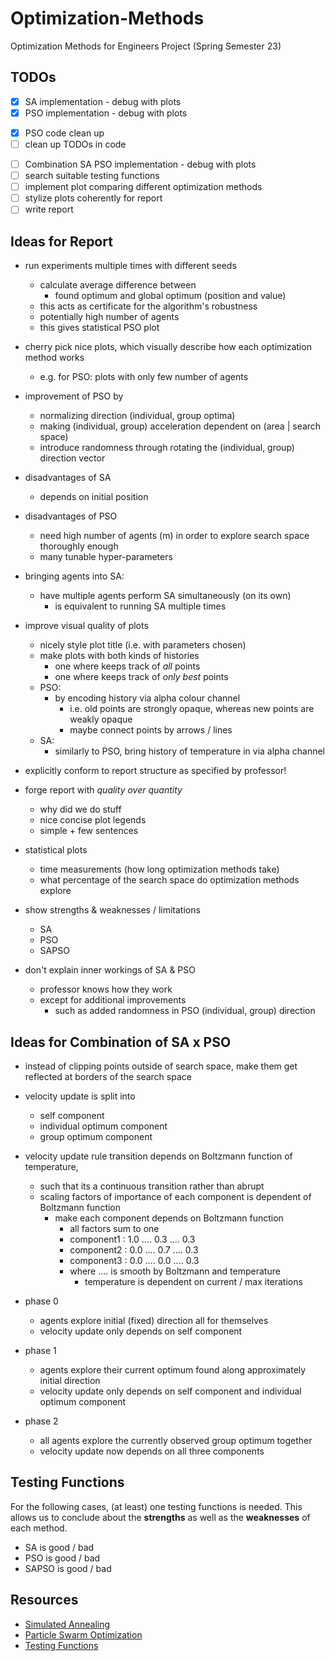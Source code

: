 # Optimization-Methods

Optimization Methods for Engineers Project (Spring Semester 23)

## TODOs

* [x] SA implementation - debug with plots
* [x] PSO implementation - debug with plots
- [x] PSO code clean up
- [ ] clean up TODOs in code
* [ ] Combination SA PSO implementation - debug with plots
* [ ] search suitable testing functions
* [ ] implement plot comparing different optimization methods
* [ ] stylize plots coherently for report
* [ ] write report

## Ideas for Report

- run experiments multiple times with different seeds
    - calculate average difference between 
        - found optimum and global optimum (position and value)
    - this acts as certificate for the algorithm's robustness
    - potentially high number of agents
    - this gives statistical PSO plot 

- cherry pick nice plots, which visually describe how each optimization method works
    - e.g. for PSO: plots with only few number of agents

- improvement of PSO by
    - normalizing direction (individual, group optima)
    - making (individual, group) acceleration dependent on (area | search space)
    - introduce randomness through rotating the (individual, group) direction vector

- disadvantages of SA
    - depends on initial position

- disadvantages of PSO
    - need high number of agents (m) in order to explore search space thoroughly enough
    - many tunable hyper-parameters

- bringing agents into SA:
    - have multiple agents perform SA simultaneously (on its own)
        - is equivalent to running SA multiple times

- improve visual quality of plots 
    - nicely style plot title (i.e. with parameters chosen)
    - make plots with both kinds of histories
        - one where keeps track of _all_ points
        - one where keeps track of _only best_ points
    - PSO:
        - by encoding history via alpha colour channel
            - i.e. old points are strongly opaque, whereas new points are weakly opaque
            - maybe connect points by arrows / lines
    - SA:
        - similarly to PSO, bring history of temperature in via alpha channel

- explicitly conform to report structure as specified by professor!
- forge report with *quality over quantity*
    - why did we do stuff 
    - nice concise plot legends
    - simple + few sentences

- statistical plots
    - time measurements (how long optimization methods take)
    - what percentage of the search space do optimization methods explore

- show strengths & weaknesses / limitations
    - SA
    - PSO
    - SAPSO

- don't explain inner workings of SA & PSO
    - professor knows how they work
    - except for additional improvements 
        - such as added randomness in PSO (individual, group) direction

## Ideas for Combination of SA x PSO

- instead of clipping points outside of search space, make them get reflected at borders of the search space

- velocity update is split into
    - self component
    - individual optimum component
    - group optimum component

- velocity update rule transition depends on Boltzmann function of temperature, 
    - such that its a continuous transition rather than abrupt
    - scaling factors of importance of each component is dependent of Boltzmann function
        - make each component depends on Boltzmann function 
            - all factors sum to one
            - component1 : 1.0 .... 0.3 .... 0.3
            - component2 : 0.0 .... 0.7 .... 0.3
            - component3 : 0.0 .... 0.0 .... 0.3
            - where .... is smooth by Boltzmann and temperature
                - temperature is dependent on current / max iterations

- phase 0
    - agents explore initial (fixed) direction all for themselves
    - velocity update only depends on self component

- phase 1
    - agents explore their current optimum found along approximately initial direction
    - velocity update only depends on self component and individual optimum component

- phase 2 
    - all agents explore the currently observed group optimum together 
    - velocity update now depends on all three components

## Testing Functions

For the following cases, (at least) one testing functions is needed.
This allows us to conclude about the **strengths** as well as the **weaknesses** of each method.

- SA is good / bad
- PSO is good / bad
- SAPSO is good / bad

## Resources

- [Simulated Annealing](https://en.wikipedia.org/wiki/Simulated_annealing)
- [Particle Swarm Optimization](https://en.wikipedia.org/wiki/Particle_swarm_optimization)
- [Testing Functions](https://en.wikipedia.org/wiki/Test_functions_for_optimization)


